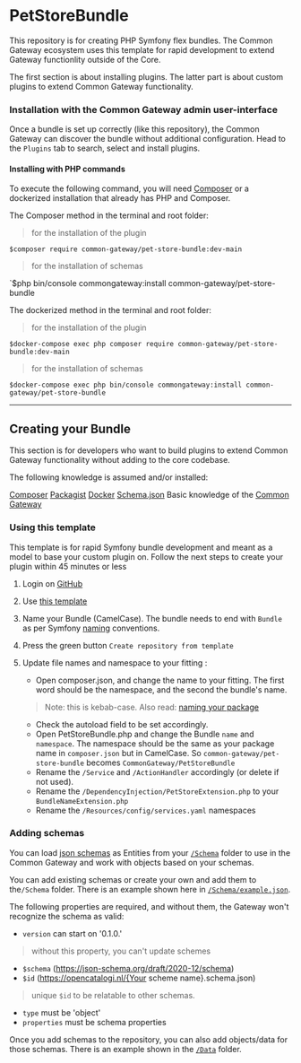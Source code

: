 # PetStoreBundle
This repository is for creating PHP Symfony flex bundles. The Common Gateway ecosystem  uses this template for rapid development to extend Gateway functionlity outside of the Core. 

The first section is about installing plugins. The latter part is about custom plugins to extend Common Gateway functionality.

### Installation with the Common Gateway admin user-interface

Once a bundle is set up correctly (like this repository), the Common Gateway can discover the bundle without additional configuration. Head to the `Plugins` tab to search, select and install plugins.

#### Installing with PHP commands

To execute the following command, you will need [Composer](https://getcomposer.org/download/) or a dockerized installation that already has PHP and Composer.

The Composer method in the terminal and root folder: 
>for the installation of the plugin

`$composer require common-gateway/pet-store-bundle:dev-main` 

> for the installation of schemas

`$php bin/console commongateway:install common-gateway/pet-store-bundle

The dockerized method in the terminal and root folder: 
>for the installation of the plugin

`$docker-compose exec php composer require common-gateway/pet-store-bundle:dev-main`

> for the installation of schemas 

 `$docker-compose exec php bin/console commongateway:install common-gateway/pet-store-bundle`


---
## Creating your Bundle

This section is for developers who want to build plugins to extend Common Gateway functionality without adding to the core codebase. 

The following knowledge is assumed and/or installed:

[Composer](https://getcomposer.org/download/)
[Packagist](https://packagist.org/)
[Docker](https://www.docker.com/products/docker-desktop/)
[Schema.json](https://json-schema.org/)
Basic knowledge of the [Common Gateway](https://github.com/CommonGateway)

### Using this template

This template is for rapid Symfony bundle development and meant as a model to base your custom plugin on. Follow the next steps to create your plugin within 45 minutes or less

1. Login on [GitHub](https://github.com)
2. Use [this template](https://github.com/CommonGateway/PetStoreBundle/generate)
3. Name your Bundle (CamelCase). The bundle needs to end with `Bundle` as per Symfony [naming](https://symfony.com/doc/current/bundles/best_practices.html#bundles-naming-conventions) conventions. 
4. Press the green button `Create repository from template`
5. Update file names and namespace to your fitting :
   	- Open composer.json, and change the name to your fitting. The first word should be the namespace, and the second the bundle's name. 
   	 > Note: this is kebab-case. Also read: [naming your package](https://packagist.org/about#naming-your-package)
   	
	- Check the autoload field to be set accordingly. 
	 - Open PetStoreBundle.php and change the Bundle `name` and `namespace`. The namespace should be the same as your package name in `composer.json` but in CamelCase. So `common-gateway/pet-store-bundle` becomes `CommonGateway/PetStoreBundle`
   	- Rename the `/Service` and `/ActionHandler` accordingly (or delete if not used).
   	- Rename the `/DependencyInjection/PetStoreExtension.php` to your `BundleNameExtension.php`
   - Rename the `/Resources/config/services.yaml` namespaces  

### Adding schemas
You can load [json schemas](https://json-schema.org/learn/getting-started-step-by-step.html#starting-the-schema) as Entities from your [`/Schema`](https://github.com/CommonGateway/PetStoreBundle/tree/main/Schema) folder to use in the Common Gateway and work with objects based on your schemas.

You can add existing schemas or create your own and add them to the`/Schema` folder. There is an example shown here in [`/Schema/example.json`](https://github.com/CommonGateway/PetStoreBundle/blob/main/Schema/example.json).

The following properties are required, and without them, the Gateway won't recognize the schema as valid:
 
- `version` can start on '0.1.0.' 
> without this property, you can't update schemes

- `$schema` (https://json-schema.org/draft/2020-12/schema)
- `$id` (https://opencatalogi.nl/{Your scheme name}.schema.json)
> unique `$id` to be relatable to other schemas. 

- `type` must be 'object'
- `properties` must be schema properties


Once you add schemas to the repository, you can also add objects/data for those schemas. There is an example shown in the [`/Data`](https://github.com/CommonGateway/PetStoreBundle/tree/main/Data) folder.
